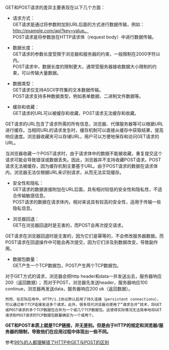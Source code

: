 GET和POST请求的差异主要表现在以下几个方面：  

- 请求方式：  
GET请求是通过将参数附加到URL后面的方式进行数据传输，例如：http://example.com/api?key=value。  
POST请求是将参数放在HTTP请求体（request body）中进行数据传输。  

- 数据长度：  
GET请求的参数长度受限于浏览器和服务器的约束，一般限制在2000字符以内。  
POST请求中，数据长度的限制更大，通常受服务器接收数据大小限制的约束，可以传输大量数据。  

- 数据类型：  
GET请求仅支持ASCII字符集的文本数据传输。  
POST请求支持多种数据类型，例如表单数据、二进制文件数据等。  

- 缓存和收藏：  
GET请求的URL可以被缓存和收藏，POST请求无法缓存和收藏。  

GET请求的URL包含了请求所需的所有信息，浏览器、代理服务器等可以根据URL进行缓存。当相同URL的请求发生时，缓存机制可以直接从缓存中获取结果，提高响应速度。浏览器收藏夹可以存储URL，用户可以方便地保存和访问GET请求的URL。  

当浏览器收藏一个POST请求时，由于请求体中的数据不能被收藏，重复提交这个请求可能会导致错误或数据丢失。因此，浏览器并不支持收藏POST请求。POST请求无法被缓存，因为缓存机制主要基于URL。由于POST请求的数据在请求体内，浏览器无法仅根据URL来识别请求，从而无法实现缓存。

- 安全性和隐私：  
GET请求的数据直接附加在URL后面，具有相对较低的安全性和隐私性，不适合传输敏感信息。  
POST请求的数据在请求体内，相对来说具有较高的安全性，适用于传输一些隐私信息。  

- 浏览器回退：  
GET在浏览器回退时是无害的，而POST会再次提交请求。  

GET请求在浏览器回退时是无害的，因为它们是幂等的，不会修改服务器数据。而POST请求在回退操作中可能会再次提交，因为它们涉及到数据改变，导致副作用。  

- 数据包数量：  
GET产生一个TCP数据包，POST产生两个TCP数据包。  

对于GET方式的请求，浏览器会把http header和data一并发送出去，服务器响应200（返回数据）；
而对于POST，浏览器先发送header，服务器响应100 continue，浏览器再发送data，服务器响应200 ok（返回数据）。  

    然而，在实际应用中，HTTP/1.1协议默认启用了持久连接（persistent connections），可以通过单个TCP连接发送多个请求。此外，很多现代浏览器也使用了“请求合并”技术，将GET或POST请求的多个TCP数据包合并为一个或几个TCP数据包。这使得实际情况无法简单地将GET请求和POST请求的TCP数据包数量确定为一个或两个。  

**GET和POST本质上就是TCP链接，并无差别。但是由于HTTP的规定和浏览器/服务器的限制，导致他们在应用过程中体现出一些不同。**

参考[99%的人都理解错了HTTP中GET与POST的区别](https://mp.weixin.qq.com/s?__biz=MzI3NzIzMzg3Mw%3D%3D&mid=100000054&idx=1&sn=71f6c214f3833d9ca20b9f7dcd9d33e4)
